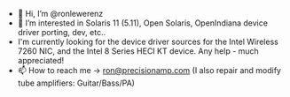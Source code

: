 - 👋 Hi, I’m @ronlewerenz
- 👀 I’m interested in Solaris 11 (5.11), Open Solaris, OpenIndiana device driver porting, dev, etc..
- I'm currently looking for the device driver sources for the Intel Wireless 7260 NIC, and the Intel 8 Series HECI KT device. Any help - much appreciated!
- 📫 How to reach me -> ron@precisionamp.com (I also repair and modify tube amplifiers: Guitar/Bass/PA)

<!---
ronlewerenz/ronlewerenz is a ✨ special ✨ repository because its `README.md` (this file) appears on your GitHub profile.
You can click the Preview link to take a look at your changes.
--->
